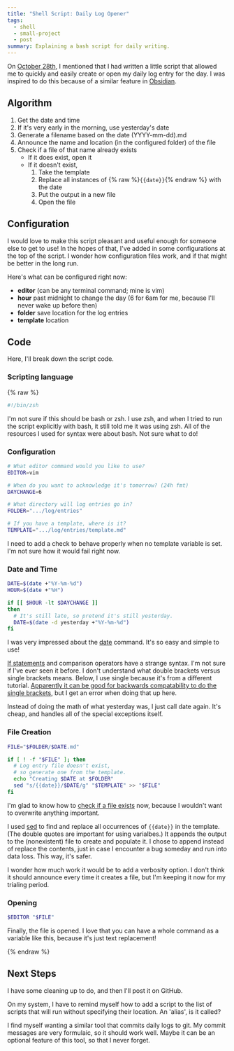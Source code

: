 ```yaml
---
title: "Shell Script: Daily Log Opener"
tags:
  - shell
  - small-project
  - post
summary: Explaining a bash script for daily writing.
---
```


On [October 28th](/log/2023-10-28), I mentioned that I had written a little script that allowed me to quickly and easily create or open my daily log entry for the day. I was inspired to do this because of a similar feature in [Obsidian](https://obsidian.md/).

## Algorithm

1. Get the date and time
2. If it's very early in the morning, use yesterday's date
3. Generate a filename based on the date (YYYY-mm-dd).md
4. Announce the name and location (in the configured folder) of the file
5. Check if a file of that name already exists
    - If it does exist, open it
    - If it doesn't exist,
        1. Take the template
        2. Replace all instances of {% raw %}`{{date}}`{% endraw %} with the date
        3. Put the output in a new file
        4. Open the file

## Configuration

I would love to make this script pleasant and useful enough for someone else to get to use! In the hopes of that, I've added in some configurations at the top of the script. I wonder how configuration files work, and if that might be better in the long run.

Here's what can be configured right now:
- **editor** (can be any terminal command; mine is vim)
- **hour** past midnight to change the day (6 for 6am for me, because I'll never wake up before then)
- **folder** save location for the log entries
- **template** location

## Code

Here, I'll break down the script code.

### Scripting language
{% raw %}
```bash
#!/bin/zsh
```
I'm not sure if this should be bash or zsh. I use zsh, and when I tried to run the script explicitly with bash, it still told me it was using zsh. All of the resources I used for syntax were about bash. Not sure what to do!

### Configuration
```bash
# What editor command would you like to use?
EDITOR=vim

# When do you want to acknowledge it's tomorrow? (24h fmt)
DAYCHANGE=6

# What directory will log entries go in?
FOLDER=".../log/entries"

# If you have a template, where is it?
TEMPLATE=".../log/entries/template.md"
```
I need to add a check to behave properly when no template variable is set. I'm not sure how it would fail right now.

### Date and Time
```bash
DATE=$(date +"%Y-%m-%d")
HOUR=$(date +"%H")

if [[ $HOUR -lt $DAYCHANGE ]]
then
  # It's still late, so pretend it's still yesterday.
  DATE=$(date -d yesterday +"%Y-%m-%d")
fi
```
I was very impressed about the [date](https://tecadmin.net/get-current-date-and-time-in-bash/) command. It's so easy and simple to use!

[If statements](https://linuxize.com/post/bash-if-else-statement/) and comparison operators have a strange syntax. I'm not sure if I've ever seen it before. I don't understand what double brackets versus single brackets means. Below, I use single because it's from a different tutorial. [Apparently it can be good for backwards compatability to do the single brackets](https://linuxize.com/post/bash-check-if-file-exists/), but I get an error when doing that up here.

Instead of doing the math of what yesterday was, I just call date again. It's cheap, and handles all of the special exceptions itself.

### File Creation

```bash
FILE="$FOLDER/$DATE.md"

if [ ! -f "$FILE" ]; then
  # Log entry file doesn't exist,
  # so generate one from the template.
  echo "Creating $DATE at $FOLDER"
  sed "s/{{date}}/$DATE/g" "$TEMPLATE" >> "$FILE"
fi
```
I'm glad to know how to [check if a file exists](https://linuxize.com/post/bash-check-if-file-exists/) now, because I wouldn't want to overwrite anything important.

I used [sed](https://linuxize.com/post/how-to-use-sed-to-find-and-replace-string-in-files/) to find and replace all occurrences of `{{date}}` in the template. (The double quotes are important for using varialbes.) It appends the output to the (nonexistent) file to create and populate it. I chose to append instead of replace the contents, just in case I encounter a bug someday and run into data loss. This way, it's safer.

I wonder how much work it would be to add a verbosity option. I don't think it should announce every time it creates a file, but I'm keeping it now for my trialing period.

### Opening
```bash
$EDITOR "$FILE"
```
Finally, the file is opened. I love that you can have a whole command as a variable like this, because it's just text replacement!

{% endraw %}

## Next Steps

I have some cleaning up to do, and then I'll post it on GitHub.

On my system, I have to remind myself how to add a script to the list of scripts that will run without specifying their location. An 'alias', is it called?

I find myself wanting a similar tool that commits daily logs to git. My commit messages are very formulaic, so it should work well. Maybe it can be an optional feature of this tool, so that I never forget.
